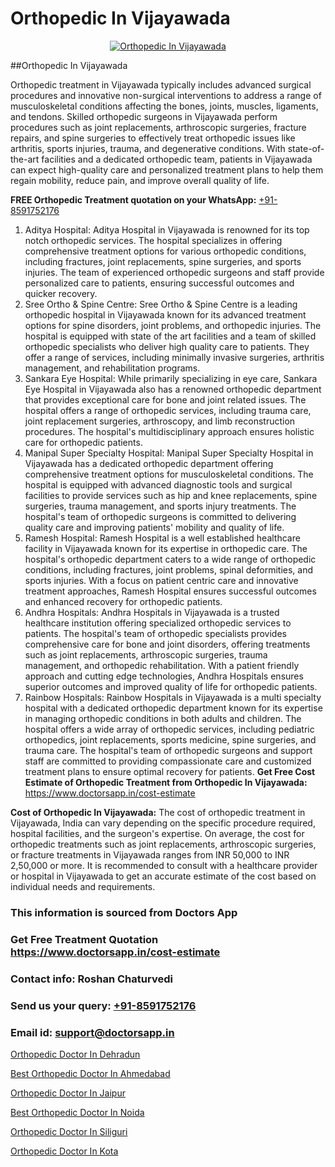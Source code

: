 # Orthopedic In Vijayawada

<p align="center">
  <a href="https://doctorsapp.in">
    <img src="https://i.ibb.co/tqM3hNg/sqdqdqsddsa.png" alt="Orthopedic In Vijayawada">
  </a>
</p>
##Orthopedic In Vijayawada

Orthopedic treatment in Vijayawada typically includes advanced surgical procedures and innovative non-surgical interventions to address a range of musculoskeletal conditions affecting the bones, joints, muscles, ligaments, and tendons. Skilled orthopedic surgeons in Vijayawada perform procedures such as joint replacements, arthroscopic surgeries, fracture repairs, and spine surgeries to effectively treat orthopedic issues like arthritis, sports injuries, trauma, and degenerative conditions. With state-of-the-art facilities and a dedicated orthopedic team, patients in Vijayawada can expect high-quality care and personalized treatment plans to help them regain mobility, reduce pain, and improve overall quality of life.

**FREE Orthopedic Treatment quotation on your WhatsApp:**  [+91-8591752176](https://api.whatsapp.com/send?phone=8591752176)

1) Aditya Hospital: Aditya Hospital in Vijayawada is renowned for its top notch orthopedic services. The hospital specializes in offering comprehensive treatment options for various orthopedic conditions, including fractures, joint replacements, spine surgeries, and sports injuries. The team of experienced orthopedic surgeons and staff provide personalized care to patients, ensuring successful outcomes and quicker recovery.
2) Sree Ortho & Spine Centre: Sree Ortho & Spine Centre is a leading orthopedic hospital in Vijayawada known for its advanced treatment options for spine disorders, joint problems, and orthopedic injuries. The hospital is equipped with state of the art facilities and a team of skilled orthopedic specialists who deliver high quality care to patients. They offer a range of services, including minimally invasive surgeries, arthritis management, and rehabilitation programs.
3) Sankara Eye Hospital: While primarily specializing in eye care, Sankara Eye Hospital in Vijayawada also has a renowned orthopedic department that provides exceptional care for bone and joint related issues. The hospital offers a range of orthopedic services, including trauma care, joint replacement surgeries, arthroscopy, and limb reconstruction procedures. The hospital's multidisciplinary approach ensures holistic care for orthopedic patients.
4) Manipal Super Specialty Hospital: Manipal Super Specialty Hospital in Vijayawada has a dedicated orthopedic department offering comprehensive treatment options for musculoskeletal conditions. The hospital is equipped with advanced diagnostic tools and surgical facilities to provide services such as hip and knee replacements, spine surgeries, trauma management, and sports injury treatments. The hospital's team of orthopedic surgeons is committed to delivering quality care and improving patients' mobility and quality of life.
5) Ramesh Hospital: Ramesh Hospital is a well established healthcare facility in Vijayawada known for its expertise in orthopedic care. The hospital's orthopedic department caters to a wide range of orthopedic conditions, including fractures, joint problems, spinal deformities, and sports injuries. With a focus on patient centric care and innovative treatment approaches, Ramesh Hospital ensures successful outcomes and enhanced recovery for orthopedic patients.
6) Andhra Hospitals: Andhra Hospitals in Vijayawada is a trusted healthcare institution offering specialized orthopedic services to patients. The hospital's team of orthopedic specialists provides comprehensive care for bone and joint disorders, offering treatments such as joint replacements, arthroscopic surgeries, trauma management, and orthopedic rehabilitation. With a patient friendly approach and cutting edge technologies, Andhra Hospitals ensures superior outcomes and improved quality of life for orthopedic patients.
7) Rainbow Hospitals: Rainbow Hospitals in Vijayawada is a multi specialty hospital with a dedicated orthopedic department known for its expertise in managing orthopedic conditions in both adults and children. The hospital offers a wide array of orthopedic services, including pediatric orthopedics, joint replacements, sports medicine, spine surgeries, and trauma care. The hospital's team of orthopedic surgeons and support staff are committed to providing compassionate care and customized treatment plans to ensure optimal recovery for patients.
**Get Free Cost Estimate of Orthopedic Treatment from Orthopedic In Vijayawada:** https://www.doctorsapp.in/cost-estimate

**Cost of Orthopedic In Vijayawada:**
The cost of orthopedic treatment in Vijayawada, India can vary depending on the specific procedure required, hospital facilities, and the surgeon's expertise. On average, the cost for orthopedic treatments such as joint replacements, arthroscopic surgeries, or fracture treatments in Vijayawada ranges from INR 50,000 to INR 2,50,000 or more. It is recommended to consult with a healthcare provider or hospital in Vijayawada to get an accurate estimate of the cost based on individual needs and requirements.

### This information is sourced from Doctors App 
### Get Free Treatment Quotation https://www.doctorsapp.in/cost-estimate
### Contact info: Roshan Chaturvedi 
### Send us your query: [+91-8591752176](https://api.whatsapp.com/send?phone=8591752176) 
### Email id: support@doctorsapp.in

[Orthopedic Doctor In Dehradun](https://www.linkedin.com/pulse/orthopedic-doctor-dehradun-acl-tear-treatment-ntkfe?trackingId=bzAjYQXTU5Cm7TZUdiZssA%3D%3D&lipi=urn%3Ali%3Apage%3Ad_flagship3_company_admin%3BxUBWLKzDRA2fVBqJ%2Fp%2FTnw%3D%3D)

[Best Orthopedic Doctor In Ahmedabad](https://www.linkedin.com/pulse/best-orthopedic-doctor-ahmedabad-knee-replacement-treatment-8xqre?trackingId=x6ZLELIu7gAnV%2Ft6Ew%2Bi6A%3D%3D&lipi=urn%3Ali%3Apage%3Ad_flagship3_company_admin%3BII%2FSNcWiSiigR90SV5cfEQ%3D%3D)

[Orthopedic Doctor In Jaipur](https://medium.com/@vimalrana22/orthopedic-doctor-in-jaipur-cab5aa22cd63)

[Best Orthopedic Doctor In Noida](https://medium.com/@vimalrana22/best-orthopedic-doctor-in-noida-5fe7448c5c3c)

[Orthopedic Doctor In Siliguri](https://doctors-apps.github.io/doctorsapp/orthopedic-doctor-in-siliguri)

[Orthopedic Doctor In Kota](https://doctors-apps.github.io/doctorsapp/orthopedic-doctor-in-kota)

